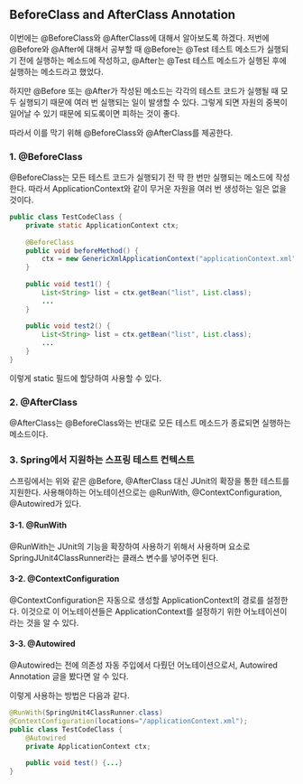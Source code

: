 ## BeforeClass and AfterClass Annotation

이번에는 @BeforeClass와 @AfterClass에 대해서 알아보도록 하겠다.
저번에 @Before와 @After에 대해서 공부할 때
@Before는 @Test 테스트 메소드가 실행되기 전에 실행하는 메소드에 작성하고,
@After는 @Test 테스트 메소드가 실행된 후에 실행하는 메소드라고 했었다.

하지만 @Before 또는 @After가 작성된 메소드는 각각의 테스트 코드가 실행될 때
모두 실행되기 때문에 여러 번 실행되는 일이 발생할 수 있다.
그렇게 되면 자원의 중복이 일어날 수 있기 때문에 되도록이면 피하는 것이 좋다.

따라서 이를 막기 위해 @BeforeClass와 @AfterClass를 제공한다.

### 1. @BeforeClass

@BeforeClass는 모든 테스트 코드가 실행되기 전 딱 한 번만 실행되는 메소드에 작성한다.
따라서 ApplicationContext와 같이 무거운 자원을 여러 번 생성하는 일은 없을 것이다.

```java
public class TestCodeClass {
    private static ApplicationContext ctx;
    
    @BeforeClass
    public void beforeMethod() {
        ctx = new GenericXmlApplicationContext("applicationContext.xml");
    }
    
    public void test1() {
        List<String> list = ctx.getBean("list", List.class);
        ...
    }
    
    public void test2() {
        List<String> list = ctx.getBean("list", List.class);
        ...
    }
}
```

이렇게 static 필드에 할당하여 사용할 수 있다.

### 2. @AfterClass

@AfterClass는 @BeforeClass와는 반대로 모든 테스트 메소드가 종료되면 실행하는 메소드이다.

### 3. Spring에서 지원하는 스프링 테스트 컨텍스트

스프링에서는 위와 같은 @Before, @AfterClass 대신 JUnit의 확장을 통한 테스트를 지원한다.
사용해야하는 어노테이션으로는 @RunWith, @ContextConfiguration, @Autowired가 있다.

#### 3-1. @RunWith

@RunWith는 JUnit의 기능을 확장하여 사용하기 위해서 사용하며
요소로 SpringJUnit4ClassRunner라는 클래스 변수를 넣어주면 된다.

#### 3-2. @ContextConfiguration

@ContextConfiguration은 자동으로 생성할 ApplicationContext의 경로를 설정한다.
이것으로 이 어노테이션들은 ApplicationContext를 설정하기 위한 어노테이션이라는 것을 알 수 있다.

#### 3-3. @Autowired

@Autowired는 전에 의존성 자동 주입에서 다뤘던 어노테이션으로서,
Autowired Annotation 글을 봤다면 알 수 있다.

이렇게 사용하는 방법은 다음과 같다.

```java
@RunWith(SpringUnit4ClassRunner.class)
@ContextConfiguration(locations="/applicationContext.xml");
public class TestCodeClass {
    @Autowired
    private ApplicationContext ctx;
    
    public void test() {...}
}
```